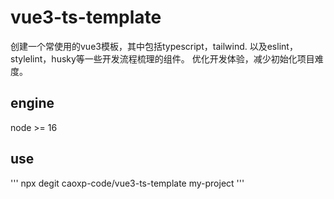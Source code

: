 # vue3-ts-template
创建一个常使用的vue3模板，其中包括typescript，tailwind. 以及eslint，stylelint，husky等一些开发流程梳理的组件。
优化开发体验，减少初始化项目难度。
## engine
node >= 16
## use
'''
npx degit caoxp-code/vue3-ts-template my-project 
'''
